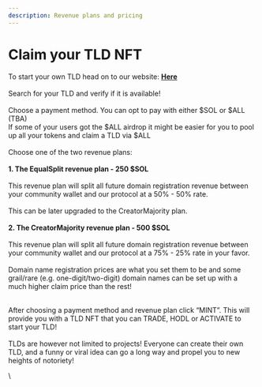 ```yaml
---
description: Revenue plans and pricing
---
```


# Claim your TLD NFT

To start your own TLD head on to our website: [**Here**](https://alldomains.id/search-tld)\
\
Search for your TLD and verify if it is available!\
\
Choose a payment method. You can opt to pay with either $SOL or $ALL (TBA)\
If some of your users got the $ALL airdrop it might be easier for you to pool up all your tokens and claim a TLD via $ALL\
\
Choose one of the two revenue plans:\
\
**1. The EqualSplit revenue plan - 250 $SOL**\
\
This revenue plan will split all future domain registration revenue between your community wallet and our protocol at a 50% - 50% rate.\
\
This can be later upgraded to the CreatorMajority plan.\
\
**2. The CreatorMajority revenue plan - 500 $SOL**\
\
This revenue plan will split all future domain registration revenue between your community wallet and our protocol at a 75% - 25% rate in your favor.\
\
Domain name registration prices are what you set them to be and some grail/rare (e.g. one-digit/two-digit) domain names can be set up with a much higher claim price than the rest!

\
After choosing a payment method and revenue plan click “MINT”. This will provide you with a TLD NFT that you can TRADE, HODL or ACTIVATE to start your TLD!\
\
TLDs are however not limited to projects! Everyone can create their own TLD, and a funny or viral idea can go a long way and propel you to new heights of notoriety!

\
